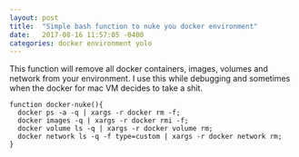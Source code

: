 ```yaml
---
layout: post
title:  "Simple bash function to nuke you docker environment"
date:   2017-08-16 11:57:05 -0400
categories: docker environment yolo
---
```


This function will remove all docker containers, images, volumes and network from your environment. I use this while debugging and sometimes when the docker for mac VM decides to take a shit.

```
function docker-nuke(){
  docker ps -a -q | xargs -r docker rm -f;
  docker images -q | xargs -r docker rmi -f;
  docker volume ls -q | xargs -r docker volume rm;
  docker network ls -q -f type=custom | xargs -r docker network rm;
}
```
